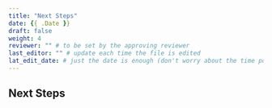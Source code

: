 ```yaml
---
title: "Next Steps"
date: {{ .Date }}
draft: false
weight: 4
reviewer: "" # to be set by the approving reviewer
last_editor: "" # update each time the file is edited
lat_edit_date: # just the date is enough (don't worry about the time portion)
---
```


## Next Steps